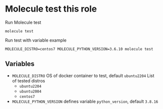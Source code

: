 # Molecule test this role

Run Molecule test
```
molecule test
```

Run test with variable example
```
MOLECULE_DISTRO=centos7 MOLECULE_PYTHON_VERSION=3.6.10 molecule test
```

## Variables
 - `MOLECULE_DISTRO` OS of docker container to test, default `ubuntu2204`
    List of tested distros
    - `ubuntu2204`
    - `ubuntu2004`
    - `centos7`
 - `MOLECULE_PYTHON_VERSION` defines variable `python_version`, default `3.8.16`
